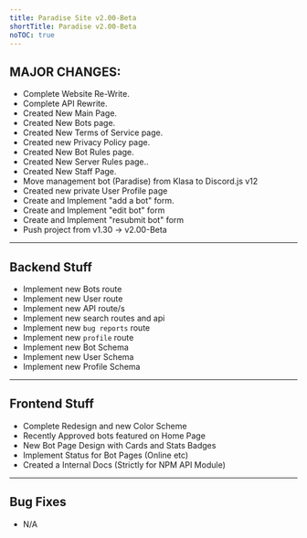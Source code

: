 ```yaml
---
title: Paradise Site v2.00-Beta
shortTitle: Paradise v2.00-Beta
noTOC: true
---
```


## MAJOR CHANGES:
* Complete Website Re-Write.
* Complete API Rewrite.
* Created New Main Page.
* Created New Bots page.
* Created New Terms of Service page.
* Created new Privacy Policy page.
* Created New Bot Rules page.
* Created New Server Rules page..
* Created New Staff Page.
* Move management bot (Paradise) from Klasa to Discord.js v12
* Created new private User Profile page
* Create and Implement "add a bot" form.
* Create and Implement "edit bot" form
* Create and Implement "resubmit bot" form
* Push project from v1.30 -> v2.00-Beta

---

## Backend Stuff
* Implement new Bots route
* Implement new  User route
* Implement new  API route/s
* Implement new  search routes and api
* Implement new  `bug reports` route
* Implement new  `profile` route
* Implement new Bot Schema
* Implement new User Schema
* Implement new Profile Schema

---

## Frontend Stuff
* Complete Redesign and new Color Scheme
* Recently Approved bots featured on Home Page
* New Bot Page Design with Cards and Stats Badges
* Implement Status for Bot Pages (Online etc)
* Created a Internal Docs (Strictly for NPM API Module)



---

## Bug Fixes
* N/A
